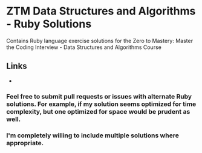 # ZTM Data Structures and Algorithms - Ruby Solutions

Contains Ruby language exercise solutions for the Zero to Mastery: Master the Coding Interview - Data Structures and Algorithms Course

## Links
- 

### Feel free to submit pull requests or issues with alternate Ruby solutions. For example, if my solution seems optimized for time complexity, but one optimized for space would be prudent as well. 

### I'm completely willing to include multiple solutions where appropriate.